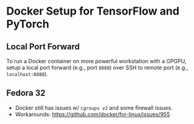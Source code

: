 # Docker Setup for TensorFlow and PyTorch

## Local Port Forward
To run a Docker container on more powerful workstation with a GPGPU, setup a
local port forward (e.g., port `8888`) over SSH to remote port (e.g., `localhost:8888`).

## Fedora 32
* Docker still has issues w/ `cgroups v2` and some firewall issues.
* Workarounds: https://github.com/docker/for-linux/issues/955

